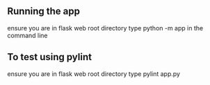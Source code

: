 ## Running the app
ensure you are in flask web root directory
type python -m app in the command line

## To test using pylint
ensure you are in flask web root directory
type pylint app.py